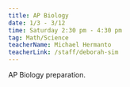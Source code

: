 ```yaml
---
title: AP Biology
date: 1/3 - 3/12
time: Saturday 2:30 pm - 4:30 pm
tag: Math/Science
teacherName: Michael Hermanto
teacherLink: /staff/deborah-sim
---
```


AP Biology preparation.
